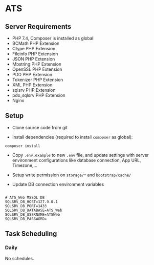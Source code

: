 # ATS

## Server Requirements

- PHP 7.4, Composer is installed as global
- BCMath PHP Extension
- Ctype PHP Extension
- Fileinfo PHP Extension
- JSON PHP Extension
- Mbstring PHP Extension
- OpenSSL PHP Extension
- PDO PHP Extension
- Tokenizer PHP Extension
- XML PHP Extension
- sqlsrv PHP Extension
- pdo_sqlsrv PHP Extension
- Nginx

## Setup

- Clone source code from git

- Install dependencies (required to install `composer` as global):

```
composer install
```

- Copy `.env.example` to new `.env` file, and update settings with server environment configurations like database connection, App URL, Timezone,...

- Setup write permission on `storage/*` and `bootstrap/cache/`

- Update DB connection environment variables

```

# ATS_Web MSSQL DB
SQLSRV_DB_HOST=127.0.0.1
SQLSRV_DB_PORT=1433
SQLSRV_DB_DATABASE=ATS_Web
SQLSRV_DB_USERNAME=ATSWeb
SQLSRV_DB_PASSWORD=
```

## Task Scheduling

### Daily

No schedules.

